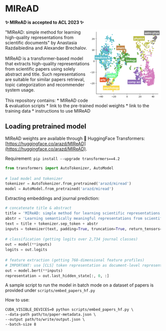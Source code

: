 # MIReAD
**✨ MIReAD is accepted to ACL 2023 ✨**

<img src="images/tsne.png" align="right" width="230">
"MIReAD: simple method for learning high-quality representations from scientific documents" by Anastasia Razdaibiedina and Alexander Brechalov.
<br>
<br>
MIReAD is a transformer-based model that extracts high-quality representations from scientific papers using solely abstract and title. Such representations are suitable for similar papers retrieval, topic categorization and recommender system usage.
<br>
<br>
This repository contains:
* MIReAD code & evaluation scripts
* link to the pre-trained model weights
* link to the training data
* instructions to use MIReAD

## Loading pretrained model

MIReAD weights are available through 🤗 HuggingFace Transformers: [https://huggingface.co/arazd/MIReAD](https://huggingface.co/arazd/MIReAD).

Requirement: `pip install --upgrade transformers==4.2`

```python
from transformers import AutoTokenizer, AutoModel

# load model and tokenizer
tokenizer = AutoTokenizer.from_pretrained('arazd/miread')
model = AutoModel.from_pretrained('arazd/miread')
```

Extracting embeddings and journal prediction:
```python
# concatenate title & abstract
title = 'MIReAD: simple method for learning scientific representations'
abstr = 'Learning semantically meaningful representations from scientific documents can ...'
text = title + tokenizer.sep_token + abstr
inputs = tokenizer(text, padding=True, truncation=True, return_tensors="pt", max_length=512)

# classification (getting logits over 2,734 journal classes)
out = model(**inputs)
logits = out.logits

# feature extraction (getting 768-dimensional feature profiles)
# IMPORTANT: use [CLS] token representation as document-level representation (hence, 0th idx)
out = model.bert(**inputs)
representation = out.last_hidden_state[:, 0, :]
```

A sample script to run the model in batch mode on a dataset of papers is provided under `scripts/embed_papers_hf.py`

How to use:
```
CUDA_VISIBLE_DEVICES=0 python scripts/embed_papers_hf.py \
--data-path path/to/paper-metadata.json \
--output path/to/write/output.json \
--batch-size 8
```
